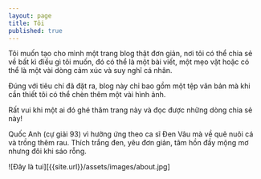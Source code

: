 ```yaml
---
layout: page
title: Tôi
published: true
---
```


Tôi muốn tạo cho mình một trang blog thật đơn giản, nơi tôi có thể chia sẻ về bất kì điều gì tôi muốn, đó có thể là một bài viết, một mẹo vặt hoặc có thể là một vài dòng cảm xúc và suy nghĩ cá nhân.

Đúng với tiêu chí đã đặt ra, blog này chỉ bao gồm một tệp văn bản mà khi cần thiết tôi có thể chèn thêm một vài hình ảnh. 

Rất vui khi một ai đó ghé thăm trang này và đọc được những dòng chia sẻ này! 

Quốc Anh (cự giải 93) vì hưởng ứng theo ca sĩ Đen Vâu mà về quê nuôi cá và trồng thêm rau. Thích trắng đen, yêu đơn giản, tâm hồn đầy mộng mơ nhưng đôi khi sáo rỗng.

![Đây là tui][{{site.url}}/assets/images/about.jpg]
